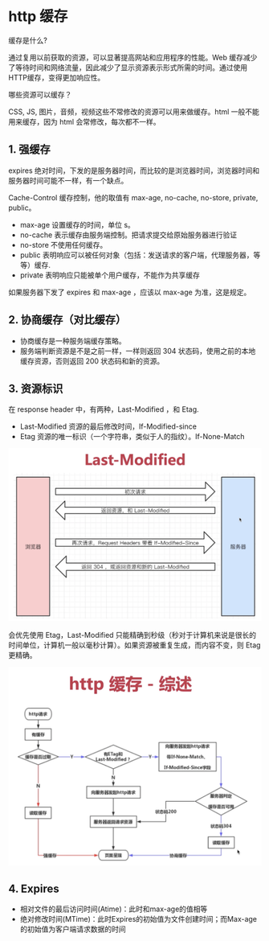 # http 缓存

缓存是什么?

通过复用以前获取的资源，可以显著提高网站和应用程序的性能。Web 缓存减少了等待时间和网络流量，因此减少了显示资源表示形式所需的时间。通过使用 HTTP缓存，变得更加响应性。

哪些资源可以缓存？

CSS, JS, 图片，音频，视频这些不常修改的资源可以用来做缓存。html 一般不能用来缓存，因为 html 会常修改，每次都不一样。

## 1. 强缓存

expires 绝对时间，下发的是服务器时间，而比较的是浏览器时间，浏览器时间和服务器时间可能不一样，有一个缺点。

Cache-Control 缓存控制，他的取值有 max-age, no-cache, no-store, private, public。

- max-age 设置缓存的时间，单位 s。
- no-cache 表示缓存由服务端控制。把请求提交给原始服务器进行验证
- no-store 不使用任何缓存。
- public 表明响应可以被任何对象（包括：发送请求的客户端，代理服务器，等等）缓存.
- private 表明响应只能被单个用户缓存，不能作为共享缓存

如果服务器下发了 expires 和 max-age ，应该以 max-age 为准，这是规定。

## 2. 协商缓存（对比缓存）

- 协商缓存是一种服务端缓存策略。
- 服务端判断资源是不是之前一样，一样则返回 304 状态码，使用之前的本地缓存资源，否则返回 200 状态码和新的资源。

## 3. 资源标识

在 response header 中，有两种，Last-Modified ，和 Etag.

- Last-Modified 资源的最后修改时间，If-Modified-since
- Etag 资源的唯一标识（一个字符串，类似于人的指纹）。If-None-Match

![last-modified](./images/last-modified.png)

会优先使用 Etag，Last-Modified 只能精确到秒级（秒对于计算机来说是很长的时间单位，计算机一般以毫秒计算）。如果资源被重复生成，而内容不变，则 Etag 更精确。

![http缓存.png](./images/http缓存.png)

## 4. Expires

- 相对文件的最后访问时间(Atime)：此时和max-age的值相等
- 绝对修改时间(MTime)：此时Expires的初始值为文件创建时间；而Max-age的初始值为客户端请求数据的时间
